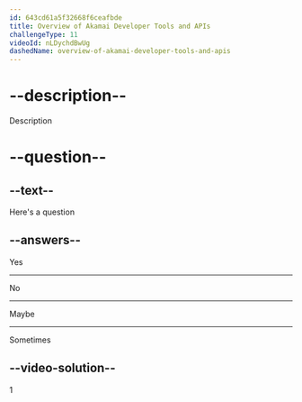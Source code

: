 ```yaml
---
id: 643cd61a5f32668f6ceafbde
title: Overview of Akamai Developer Tools and APIs
challengeType: 11
videoId: nLDychdBwUg
dashedName: overview-of-akamai-developer-tools-and-apis
---
```


# --description--

Description

# --question--

## --text--

Here's a question

## --answers--

Yes

---

No

---

Maybe

---

Sometimes

## --video-solution--

1

